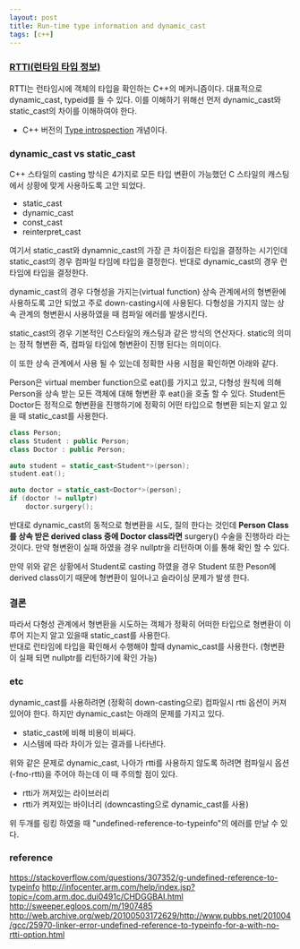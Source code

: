 ```yaml
---
layout: post
title: Run-time type information and dynamic_cast
tags: [c++] 
---
```


### [RTTI(런타임 타입 정보)][1]
RTTI는 런타임시에 객체의 타입을 확인하는 C++의 메커니즘이다. 대표적으로 dynamic_cast, typeid를 들 수 있다. 이를 이해하기 위해선 먼저 dynamic_cast와 static_cast의 차이를 이해하여야 한다.

- C++ 버전의 [Type introspection][2] 개념이다.

### dynamic_cast vs static_cast
C++ 스타일의 casting 방식은 4가지로 모든 타입 변환이 가능했던 C 스타일의 캐스팅에서 상황에 
맞게 사용하도록 고안 되었다.
- static_cast
- dynamic_cast
- const_cast
- reinterpret_cast

여기서 static_cast와 dynamnic_cast의 가장 큰 차이점은 타입을 결정하는 시기인데 static_cast의 경우 컴파일 타임에 타입을 결정한다. 반대로 dynamic_cast의 경우 런타임에 타입을 결정한다.  

dynamic_cast의 경우 다형성을 가지는(virtual function) 상속 관계에서의 형변환에 사용하도록 고안 되었고 주로 down-casting시에 사용된다. 다형성을 가지지 않는 상속 관계의 형변환시 사용하였을 때
컴파일 에러를 발생시킨다.

static_cast의 경우 기본적인 C스타일의 캐스팅과 같은 방식의 연산자다. static의 의미는 정적 형변환 
즉, 컴파일 타임에 형변환이 진행 된다는 의미이다.  

이 또한 상속 관계에서 사용 될 수 있는데 정확한 사용 시점을 확인하면 아래와 같다.

Person은 virtual member function으로 eat()를 가지고 있고, 다형성 원칙에 의해 Person을 상속 받는
모든 객체에 대해 형변환 후 eat()을 호출 할 수 있다. Student든 Doctor든 정적으로 형변환을 진행하기에 정확히 어떤 타입으로 형변환 되는지 알고 있을 때 static_cast를 사용한다.  

```cpp
class Person;
class Student : public Person;
class Doctor : public Person; 

auto student = static_cast<Student*>(person);
student.eat();

auto doctor = static_cast<Doctor*>(person);
if (doctor != nullptr)
	doctor.surgery();
```

반대로 dynamic_cast의 동적으로 형변환을 시도, 질의 한다는 것인데 **Person Class를 상속 받은 derived class 중에 Doctor class라면** surgery() 수술을 진행하라 라는 것이다. 만약 형변환이 
실패 하였을 경우 nullptr을 리턴하며 이를 통해 확인 할 수 있다.  

만약 위와 같은 상황에서 Student로 casting 하였을 경우 Student 또한 Peson에 derived class이기 
때문에 형변환이 일어나고 슬라이싱 문제가 발생 한다.

### 결론
따라서 다형성 관계에서 형변환을 시도하는 객체가 정확히 어떠한 타입으로 형변환이 이루어 지는지 
알고 있을때 static_cast를 사용한다.  
반대로 런타임에 타입을 확인해서 수행해야 할때 dynamic_cast를 사용한다. (형변환이 실패 되면 
nullptr를 리턴하기에 확인 가능)

### etc
dynamic_cast를 사용하려면 (정확히 down-casting으로) 컴파일시 rtti 옵션이 커져있어야 한다.
하지만 dynamic_cast는 아래의 문제를 가지고 있다.
 - static_cast에 비해 비용이 비싸다.
 - 시스템에 따라 차이가 있는 결과를 나타낸다.

위와 같은 문제로 dynamic_cast, 나아가 rtti를 사용하지 않도록 하려면 컴파일시 옵션(-fno-rtti)을 주어야 하는데 이 때 주의할 점이 있다.  


 - rtti가 꺼져있는 라이브러리
 - rtti가 켜져있는 바이너리 (downcasting으로 dynamic_cast를 사용)

위 두개를 링킹 하였을 때 "undefined-reference-to-typeinfo"의 에러를 만날 수 있다.


### reference
https://stackoverflow.com/questions/307352/g-undefined-reference-to-typeinfo
http://infocenter.arm.com/help/index.jsp?topic=/com.arm.doc.dui0491c/CHDGGBAI.html
http://sweeper.egloos.com/m/1907485
http://web.archive.org/web/20100503172629/http://www.pubbs.net/201004/gcc/25970-linker-error-undefined-reference-to-typeinfo-for-a-with-no-rtti-option.html

[1]:https://en.wikipedia.org/wiki/Run-time_type_information
[2]:https://en.wikipedia.org/wiki/Type_introspection

